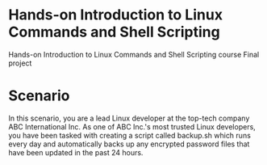 # Hands-on Introduction to Linux Commands and Shell Scripting
 Hands-on Introduction to Linux Commands and Shell Scripting course Final project

# Scenario
In this scenario, you are a lead Linux developer at the top-tech company ABC International Inc. As one of ABC Inc.'s most trusted Linux developers, you have been tasked with
creating a script called backup.sh which runs every day and automatically backs up any encrypted password files that have been updated in the past 24 hours.
